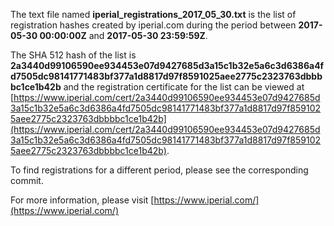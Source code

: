 The text file named **iperial_registrations_2017_05_30.txt** is the list of registration hashes created by iperial.com during the period between **2017-05-30 00:00:00Z** and **2017-05-30 23:59:59Z**.

The SHA 512 hash of the list is **2a3440d99106590ee934453e07d9427685d3a15c1b32e5a6c3d6386a4fd7505dc98141771483bf377a1d8817d97f8591025aee2775c2323763dbbbbc1ce1b42b** and the registration certificate for the list can be viewed at [https://www.iperial.com/cert/2a3440d99106590ee934453e07d9427685d3a15c1b32e5a6c3d6386a4fd7505dc98141771483bf377a1d8817d97f8591025aee2775c2323763dbbbbc1ce1b42b](https://www.iperial.com/cert/2a3440d99106590ee934453e07d9427685d3a15c1b32e5a6c3d6386a4fd7505dc98141771483bf377a1d8817d97f8591025aee2775c2323763dbbbbc1ce1b42b).

To find registrations for a different period, please see the corresponding commit.

For more information, please visit [https://www.iperial.com/](https://www.iperial.com/)
